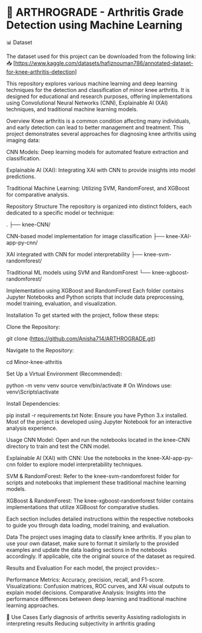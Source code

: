 # 🦴 ARTHROGRADE - Arthritis Grade Detection using Machine Learning
 📊 Dataset

The dataset used for this project can be downloaded from the following link:
📥 [https://www.kaggle.com/datasets/hafiznouman786/annotated-dataset-for-knee-arthritis-detection]
 
This repository explores various machine learning and deep learning techniques for the detection and classification of minor knee arthritis. It is designed for educational and research purposes, offering implementations using Convolutional Neural Networks (CNN), Explainable AI (XAI) techniques, and traditional machine learning models.

Overview Knee arthritis is a common condition affecting many individuals, and early detection can lead to better management and treatment. This project demonstrates several approaches for diagnosing knee arthritis using imaging data:

CNN Models: Deep learning models for automated feature extraction and classification.

Explainable AI (XAI): Integrating XAI with CNN to provide insights into model predictions.

Traditional Machine Learning: Utilizing SVM, RandomForest, and XGBoost for comparative analysis.

Repository Structure The repository is organized into distinct folders, each dedicated to a specific model or technique:

. ├── knee-CNN/

CNN-based model implementation for image classification
├── knee-XAI-app-py-cnn/

XAI integrated with CNN for model interpretability
├── knee-svm-randomforest/

Traditional ML models using SVM and RandomForest
└── knee-xgboost-randomforest/

Implementation using XGBoost and RandomForest
Each folder contains Jupyter Notebooks and Python scripts that include data preprocessing, model training, evaluation, and visualization.

Installation To get started with the project, follow these steps:

Clone the Repository:

git clone (https://github.com/Anisha714/ARTHROGRADE.git)

Navigate to the Repository:

cd Minor-knee-athritis

Set Up a Virtual Environment (Recommended):

python -m venv venv source venv/bin/activate # On Windows use: venv\Scripts\activate

Install Dependencies:

pip install -r requirements.txt 
Note: Ensure you have Python 3.x installed. Most of the project is developed using Jupyter Notebook for an interactive analysis experience.

Usage CNN Model: Open and run the notebooks located in the knee-CNN directory to train and test the CNN model.

Explainable AI (XAI) with CNN: Use the notebooks in the knee-XAI-app-py-cnn folder to explore model interpretability techniques.

SVM & RandomForest: Refer to the knee-svm-randomforest folder for scripts and notebooks that implement these traditional machine learning models.

XGBoost & RandomForest: The knee-xgboost-randomforest folder contains implementations that utilize XGBoost for comparative studies.

Each section includes detailed instructions within the respective notebooks to guide you through data loading, model training, and evaluation.

Data The project uses imaging data to classify knee arthritis. If you plan to use your own dataset, make sure to format it similarly to the provided examples and update the data loading sections in the notebooks accordingly. If applicable, cite the original source of the dataset as required.

Results and Evaluation For each model, the project provides:-

Performance Metrics: Accuracy, precision, recall, and F1-score.
Visualizations: Confusion matrices, ROC curves, and XAI visual outputs to explain model decisions.
Comparative Analysis: Insights into the performance differences between deep learning and traditional machine learning approaches.

🏥 Use Cases
Early diagnosis of arthritis severity
Assisting radiologists in interpreting results
Reducing subjectivity in arthritis grading
